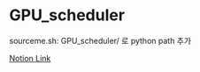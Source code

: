 # GPU_scheduler

sourceme.sh: GPU_scheduler/ 로 python path 추가


[Notion Link](https://www.notion.so/K4-1c3215666a7e80348229d243bb497504)